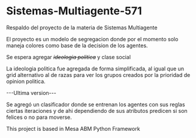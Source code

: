 # Sistemas-Multiagente-571
Respaldo del proyecto de la materia de Sistemas Multiagente

El proyecto es un modelo de segregacion donde por el momento solo maneja colores como base de la decision de los agentes.

Se espera agregar ~~_ideologia politica_~~ y clase social

La ideologia politica fue agregada de forma simplificada, al igual que un grid alternativo al de razas para ver los grupos creados por la prioridad de opinion politica.

---Ultima version---


  Se agregó un clasificador donde se entrenan los agentes con sus reglas ciertas iteraciones y de ahi dependiendo de sus atributos predicen si son felices o no para moverse.
  
  
This project is based in Mesa ABM Python Framework
